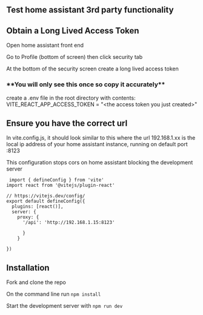 ## **Test home assistant 3rd party functionality**

## Obtain a Long Lived Access Token

Open home assistant front end

Go to Profile (bottom of screen) then click security tab

At the bottom of the security screen create a long lived access token
### **\*\*You will only see this once so copy it accurately\*\***

create a .env file in the root directory
with contents: 
 VITE_REACT_APP_ACCESS_TOKEN = "\<the access token you just created\>"

 ## Ensure you have the correct url

 In vite.config.js, it should look similar to this where the url 192.168.1.xx is the local ip address of your home assistant instance, running on default port :8123

 This configuration stops cors on home assistant blocking the development server

`````
 import { defineConfig } from 'vite'
import react from '@vitejs/plugin-react'

// https://vitejs.dev/config/
export default defineConfig({
  plugins: [react()],
  server: {
    proxy: {
      '/api': 'http://192.168.1.15:8123'
   
      }
    }
 
})
`````
## Installation
Fork and clone the repo 

On the command line run `````npm install`````

Start the development server with `````npm run dev`````